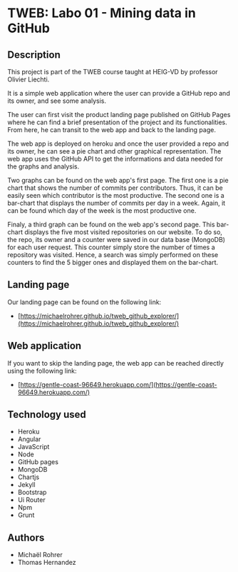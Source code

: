 # TWEB: Labo 01 - Mining data in GitHub


## Description

This project is part of the TWEB course taught at HEIG-VD by professor Olivier Liechti.

It is a simple web application where the user can provide a GitHub repo and its owner, and see some analysis.

The user can first visit the product landing page published on GitHub Pages where he can find a brief presentation of the project and its functionalities. From here, he can transit to the web app and back to the landing page.

The web app is deployed on heroku and once the user provided a repo and its owner, he can see a pie chart and other graphical representation. The web app uses the GitHub API to get the informations and data needed  for the graphs and analysis.

Two graphs can be found on the web app's first page. The first one is a pie chart that shows the number of commits per contributors. Thus, it can be easily seen which contributor is the most productive. The second one is a bar-chart that displays the number of commits per day in a week. Again, it can be found which day of the week is the most productive one.

Finaly, a third graph can be found on the web app's second page. This bar-chart displays the five most visited repositories on our website. To do so, the repo, its owner and a counter were saved in our data base (MongoDB) for each user request. This counter simply store the number of times a repository was visited. Hence, a search was simply performed on these counters to find the 5 bigger ones and displayed them on the bar-chart.

## Landing page

Our landing page can be found on the following link:
- [https://michaelrohrer.github.io/tweb_github_explorer/](https://michaelrohrer.github.io/tweb_github_explorer/)

## Web application

If you want to skip the landing page, the web app can be reached directly using the following link:
- [https://gentle-coast-96649.herokuapp.com/](https://gentle-coast-96649.herokuapp.com/)

## Technology used

- Heroku
- Angular
- JavaScript
- Node
- GitHub pages
- MongoDB
- Chartjs
- Jekyll
- Bootstrap
- Ui Router
- Npm
- Grunt

## Authors

- Michaël Rohrer
- Thomas Hernandez




